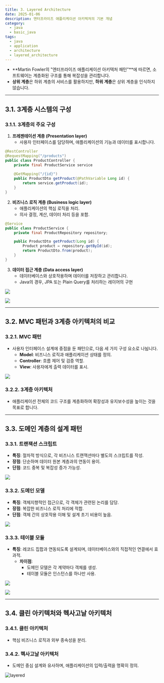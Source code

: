 ```yaml
---
title: 3. Layered Architecture
date: 2025-01-06
description: 엔터프라이즈 애플리케이션 아키텍처의 기본 개념
category:
  - java
  - basic_java
tags:
  - java
  - application
  - architecture
  - layered_architecture
---
```

- **Martin Fowler의 "엔터프라이즈 애플리케이션 아키텍처 패턴"**에 따르면, 소프트웨어는 계층화된 구조를 통해 복잡성을 관리합니다.  
- **상위 계층**은 하위 계층의 서비스를 활용하지만, **하위 계층**은 상위 계층을 인식하지 않습니다.

---

## 3.1. 3계층 시스템의 구성

### 3.1.1. 3계층의 주요 구성

1. **프레젠테이션 계층 (Presentation layer)**  
   - 사용자 인터페이스를 담당하며, 애플리케이션의 기능과 데이터를 표시합니다.

```java
@RestController
@RequestMapping("/products")
public class ProductController {
	private final ProductService service
	
    @GetMapping("/{id}")
    public ProductDto getProduct(@PathVariable Long id) {
        return service.getProduct(id);
    }
}
```

2. **비즈니스 로직 계층 (Business logic layer)**  
   - 애플리케이션의 핵심 로직을 처리.  
   - 의사 결정, 계산, 데이터 처리 등을 포함.

```java
@Service
public class ProductService {
	private final ProductRepository repository;

    public ProductDto getProduct(Long id) {
        Product product = repository.getById(id);
        return ProductDto.from(product);
    }
}
```

3. **데이터 접근 계층 (Data access layer)**  
   - 데이터베이스와 상호작용하며 데이터를 저장하고 관리합니다.
   - Java의 경우, JPA 또는 Plain Query를 처리하는 레이어의 구현

![](img/세가지주요계층.png)

![](./img/Pasted%20image%2020250119160116.png)

---

## 3.2. MVC 패턴과 3계층 아키텍처의 비교

### 3.2.1. MVC 패턴  
- 사용자 인터페이스 설계에 중점을 둔 패턴으로, 다음 세 가지 구성 요소로 나뉩니다.  
  - **Model**: 비즈니스 로직과 애플리케이션 상태를 정의.  
  - **Controller**: 흐름 제어 및 검증 역할.  
  - **View**: 사용자에게 출력 데이터를 표시.

![](img/mvc2.png)

### 3.2.2. 3계층 아키텍처  
- 애플리케이션 전체의 코드 구조를 계층화하여 확장성과 유지보수성을 높이는 것을 목표로 합니다.

---

## 3.3. 도메인 계층의 설계 패턴

### 3.3.1. 트랜잭션 스크립트
- **특징**: 절차적 방식으로, 각 비즈니스 트랜잭션마다 별도의 스크립트를 작성.  
- **장점**: 단순하며 데이터 원본 계층과의 연동이 용이.  
- **단점**: 코드 중복 및 복잡성 증가 가능성.

![](img/트랜잭션스크립트.png)

### 3.3.2. 도메인 모델
- **특징**: 객체지향적인 접근으로, 각 객체가 관련된 논리를 담당.  
- **장점**: 복잡한 비즈니스 로직 처리에 적합.  
- **단점**: 객체 간의 상호작용 이해 및 설계 초기 비용이 높음.

![](img/도메인모델.png)

### 3.3.3. 테이블 모듈

- **특징**: 레코드 집합과 연동되도록 설계되며, 데이터베이스와의 직접적인 연결에서 효과적.  
  - **차이점**:  
    - 도메인 모델은 각 계약마다 객체를 생성.  
    - 테이블 모듈은 인스턴스를 하나만 사용.

![](img/테이블모듈.png)

![](img/도메인논리복잡도그래프.png)

---

## 3.4. 클린 아키텍처와 헥사고날 아키텍처

### 3.4.1. 클린 아키텍처  
- 핵심 비즈니스 로직과 외부 종속성을 분리.

### 3.4.2. 헥사고날 아키텍처  
- 도메인 중심 설계와 유사하며, 애플리케이션의 입력/출력을 명확히 정의.

![layered](./img/IMG_1257.jpeg)
